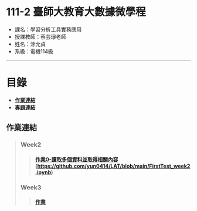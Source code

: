 # 111-2 臺師大教育大數據微學程
- 課名：學習分析工具實務應用
- 授課教師：蔡芸琤老師
- 姓名：涂允貞
- 系級：電機114級
***
# 目錄  

+ [**作業連結**]()
+ [**專題連結**]()

## 作業連結
> ### Week2
>> #### [作業0-讀取多個資料並取得相關內容]()(https://github.com/yun0414/LAT/blob/main/FirstTest_week2.ipynb)
> ### Week3
>> #### [作業]()
